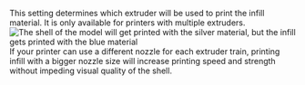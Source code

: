 This setting determines which extruder will be used to print the infill material. It is only available for printers with multiple extruders.
![The shell of the model will get printed with the silver material, but the infill gets printed with the blue material](infill_extruder_nr.png)
If your printer can use a different nozzle for each extruder train, printing infill with a bigger nozzle size will increase printing speed and strength without impeding visual quality of the shell.
